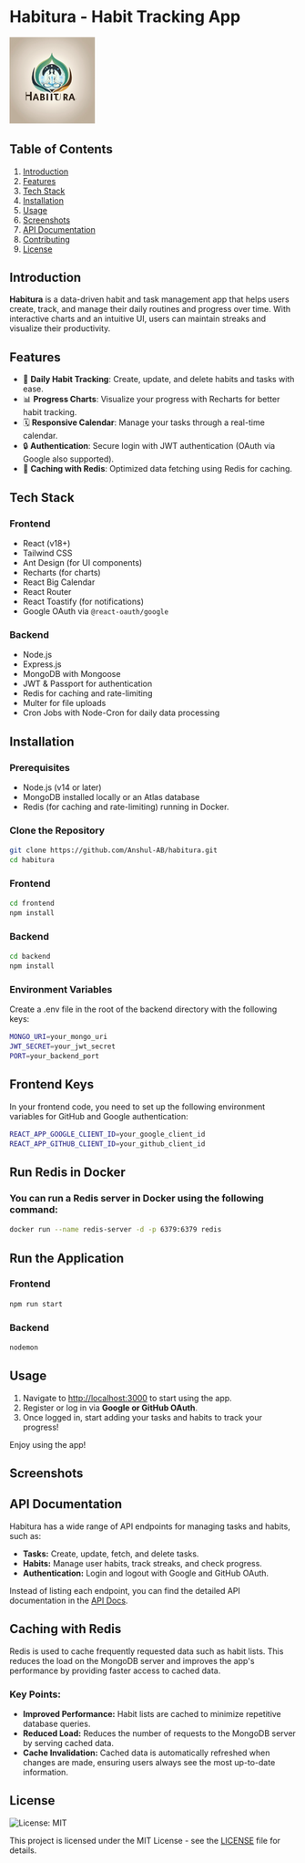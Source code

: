 # Habitura - Habit Tracking App

<img src="https://github.com/Anshul-AB/habitura/blob/main/frontend/src/assets/HabituraLogo.png?raw=true" alt="Logo or Banner Image" width="150" />

## Table of Contents
1. [Introduction](#introduction)
2. [Features](#features)
3. [Tech Stack](#tech-stack)
4. [Installation](#installation)
5. [Usage](#usage)
6. [Screenshots](#screenshots)
7. [API Documentation](#api-documentation)
8. [Contributing](#contributing)
9. [License](#license)

## Introduction
**Habitura** is a data-driven habit and task management app that helps users create, track, and manage their daily routines and progress over time. With interactive charts and an intuitive UI, users can maintain streaks and visualize their productivity.

## Features
- 📅 **Daily Habit Tracking**: Create, update, and delete habits and tasks with ease.
- 📊 **Progress Charts**: Visualize your progress with Recharts for better habit tracking.
- 🗓️ **Responsive Calendar**: Manage your tasks through a real-time calendar.
- 🔒 **Authentication**: Secure login with JWT authentication (OAuth via Google also supported).
- 💾 **Caching with Redis**: Optimized data fetching using Redis for caching.

## Tech Stack
### Frontend
- React (v18+)
- Tailwind CSS
- Ant Design (for UI components)
- Recharts (for charts)
- React Big Calendar
- React Router
- React Toastify (for notifications)
- Google OAuth via `@react-oauth/google`

### Backend
- Node.js
- Express.js
- MongoDB with Mongoose
- JWT & Passport for authentication
- Redis for caching and rate-limiting
- Multer for file uploads
- Cron Jobs with Node-Cron for daily data processing

## Installation
### Prerequisites
- Node.js (v14 or later)
- MongoDB installed locally or an Atlas database
- Redis (for caching and rate-limiting) running in Docker.

### Clone the Repository
```bash
git clone https://github.com/Anshul-AB/habitura.git
cd habitura
```

### Frontend
```bash
cd frontend
npm install
```

### Backend
```bash
cd backend
npm install
```

### Environment Variables
Create a .env file in the root of the backend directory with the following keys:
```bash
MONGO_URI=your_mongo_uri
JWT_SECRET=your_jwt_secret
PORT=your_backend_port
```
## Frontend Keys

In your frontend code, you need to set up the following environment variables for GitHub and Google authentication:

```bash
REACT_APP_GOOGLE_CLIENT_ID=your_google_client_id
REACT_APP_GITHUB_CLIENT_ID=your_github_client_id
```

## Run Redis in Docker
### You can run a Redis server in Docker using the following command:
```bash
docker run --name redis-server -d -p 6379:6379 redis
```

## Run the Application
### Frontend
```bash
npm run start
```
### Backend
```bash
nodemon
```

## Usage

1. Navigate to [http://localhost:3000](http://localhost:3000) to start using the app.
2. Register or log in via **Google or GitHub OAuth**.
3. Once logged in, start adding your tasks and habits to track your progress!

Enjoy using the app!

## Screenshots

## API Documentation

Habitura has a wide range of API endpoints for managing tasks and habits, such as:

- **Tasks:** Create, update, fetch, and delete tasks.
- **Habits:** Manage user habits, track streaks, and check progress.
- **Authentication:** Login and logout with Google and GitHub OAuth.

Instead of listing each endpoint, you can find the detailed API documentation in the [API Docs](#).

## Caching with Redis

Redis is used to cache frequently requested data such as habit lists. This reduces the load on the MongoDB server and improves the app's performance by providing faster access to cached data.

### Key Points:
- **Improved Performance:** Habit lists are cached to minimize repetitive database queries.
- **Reduced Load:** Reduces the number of requests to the MongoDB server by serving cached data.
- **Cache Invalidation:** Cached data is automatically refreshed when changes are made, ensuring users always see the most up-to-date information.

## License

![License: MIT](https://img.shields.io/badge/License-MIT-yellow.svg)

This project is licensed under the MIT License - see the [LICENSE](./LICENSE) file for details.






